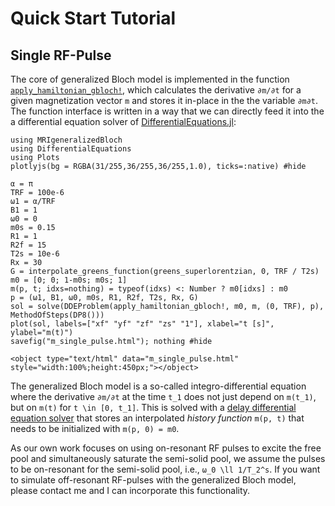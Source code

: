 # Quick Start Tutorial
## Single RF-Pulse

The core of generalized Bloch model is implemented in the function [`apply_hamiltonian_gbloch!`](@ref), which calculates the derivative `∂m/∂t` for a given magnetization vector `m` and stores it in-place in the the variable `∂m∂t`. The function interface is written in a way that we can directly feed it into the a differential equation solver of [DifferentialEquations.jl](https://diffeq.sciml.ai/stable/): 

```@example HSFP_IDE
using MRIgeneralizedBloch
using DifferentialEquations
using Plots
plotlyjs(bg = RGBA(31/255,36/255,36/255,1.0), ticks=:native) #hide

α = π
TRF = 100e-6
ω1 = α/TRF
B1 = 1
ω0 = 0
m0s = 0.15
R1 = 1
R2f = 15
T2s = 10e-6
Rx = 30
G = interpolate_greens_function(greens_superlorentzian, 0, TRF / T2s)
m0 = [0; 0; 1-m0s; m0s; 1]
m(p, t; idxs=nothing) = typeof(idxs) <: Number ? m0[idxs] : m0
p = (ω1, B1, ω0, m0s, R1, R2f, T2s, Rx, G)
sol = solve(DDEProblem(apply_hamiltonian_gbloch!, m0, m, (0, TRF), p), MethodOfSteps(DP8()))
plot(sol, labels=["xf" "yf" "zf" "zs" "1"], xlabel="t [s]", ylabel="m(t)")
savefig("m_single_pulse.html"); nothing #hide
```

```@raw html
<object type="text/html" data="m_single_pulse.html" style="width:100%;height:450px;"></object>
```

The generalized Bloch model is a so-called integro-differential equation where the derivative ``∂m/∂t`` at the time ``t_1`` does not just depend on ``m(t_1)``, but on ``m(t)`` for ``t \in [0, t_1]``. This is solved with a [delay differential equation solver](https://diffeq.sciml.ai/stable/tutorials/dde_example/) that stores an interpolated *history function* `m(p, t)` that needs to be initialized with `m(p, 0) = m0`. 

As our own work focuses on using on-resonant RF pulses to excite the free pool and simultaneously saturate the semi-solid pool, we assume the pulses to be on-resonant for the semi-solid pool, i.e., ``ω_0 \ll 1/T_2^s``. If you want to simulate off-resonant RF-pulses with the generalized Bloch model, please contact me and I can incorporate this functionality.
